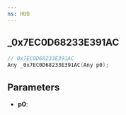 ```yaml
---
ns: HUD
---
```

## _0x7EC0D68233E391AC

```c
// 0x7EC0D68233E391AC
Any _0x7EC0D68233E391AC(Any p0);
```

## Parameters
* **p0**:
